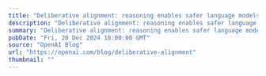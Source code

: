 ```yaml
---
title: "Deliberative alignment: reasoning enables safer language models"
description: "Deliberative alignment: reasoning enables safer language models Introducing our new alignment strategy for o1 models, which are directly taught safety specifications and how to reason over them."
summary: "Deliberative alignment: reasoning enables safer language models Introducing our new alignment strategy for o1 models, which are directly taught safety specifications and how to reason over them."
pubDate: "Fri, 20 Dec 2024 10:00:00 GMT"
source: "OpenAI Blog"
url: "https://openai.com/blog/deliberative-alignment"
thumbnail: ""
---
```


